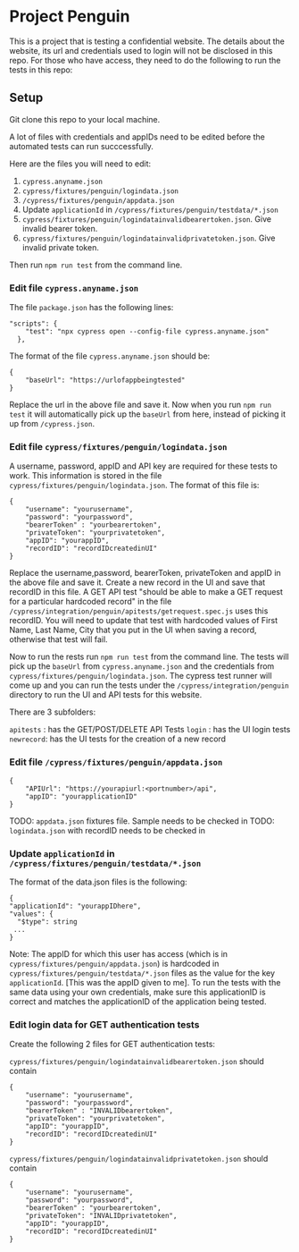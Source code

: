 # Project Penguin

This is a project that is testing a confidential website. The details about the website, its url and credentials used to login will not be disclosed in this repo. For those who have access, they need to do the following to run the tests in this repo:

## Setup

Git clone this repo to your local machine.

A lot of files with credentials and appIDs need to be edited before the automated tests can run succcessfully.

Here are the files you will need to edit:

1. `cypress.anyname.json`
2. `cypress/fixtures/penguin/logindata.json`
3. `/cypress/fixtures/penguin/appdata.json`
4. Update `applicationId` in `/cypress/fixtures/penguin/testdata/*.json`
5. `cypress/fixtures/penguin/logindatainvalidbearertoken.json`. Give invalid bearer token.
6. `cypress/fixtures/penguin/logindatainvalidprivatetoken.json`. Give invalid private token.

Then run `npm run test` from the command line.

### Edit file `cypress.anyname.json`

The file `package.json` has the following lines:

```
"scripts": {
    "test": "npx cypress open --config-file cypress.anyname.json"
  },
```

The format of the file `cypress.anyname.json` should be:

```
{
    "baseUrl": "https://urlofappbeingtested"
}
```

Replace the url in the above file and save it. Now when you run `npm run test` it will automatically pick up the `baseUrl` from here, instead of picking it up from `/cypress.json`.

### Edit file `cypress/fixtures/penguin/logindata.json`

A username, password, appID and API key are required for these tests to work. This information is stored in the file `cypress/fixtures/penguin/logindata.json`. The format of this file is:

```
{
    "username": "yourusername",
    "password": "yourpassword",
    "bearerToken" : "yourbearertoken",
    "privateToken": "yourprivatetoken",
    "appID": "yourappID",
    "recordID": "recordIDcreatedinUI"
}
```

Replace the username,password, bearerToken, privateToken and appID in the above file and save it.
Create a new record in the UI and save that recordID in this file.
A GET API test "should be able to make a GET request for a particular hardcoded record" in the file `/cypress/integration/penguin/apitests/getrequest.spec.js` uses this recordID. You will need to update that test with hardcoded values of First Name, Last Name, City that you put in the UI when saving a record, otherwise that test will fail.

Now to run the rests run `npm run test` from the command line. The tests will pick up the `baseUrl` from `cypress.anyname.json` and the credentials from `cypress/fixtures/penguin/logindata.json`.
The cypress test runner will come up and you can run the tests under the `/cypress/integration/penguin` directory to run the UI and API tests for this website.

There are 3 subfolders:

`apitests` : has the GET/POST/DELETE API Tests
`login` : has the UI login tests
`newrecord`: has the UI tests for the creation of a new record

### Edit file `/cypress/fixtures/penguin/appdata.json`

```
{
    "APIUrl": "https://yourapiurl:<portnumber>/api",
    "appID": "yourapplicationID"
}
```

TODO: `appdata.json` fixtures file. Sample needs to be checked in
TODO: `logindata.json` with recordID needs to be checked in

### Update `applicationId` in `/cypress/fixtures/penguin/testdata/*.json`

The format of the data.json files is the following:

```
{
"applicationId": "yourappIDhere",
"values": {
  "$type": string
 ...
}
```

Note: The appID for which this user has access (which is in `cypress/fixtures/penguin/appdata.json`) is hardcoded in `cypress/fixtures/penguin/testdata/*.json` files as the value for the key `applicationId`. [This was the appID given to me]. To run the tests with the same data using your own credentials, make sure this applicationID is correct and matches the applicationID of the application being tested.

### Edit login data for GET authentication tests

Create the following 2 files for GET authentication tests:

`cypress/fixtures/penguin/logindatainvalidbearertoken.json` should contain

```
{
    "username": "yourusername",
    "password": "yourpassword",
    "bearerToken" : "INVALIDbearertoken",
    "privateToken": "yourprivatetoken",
    "appID": "yourappID",
    "recordID": "recordIDcreatedinUI"
}
```

`cypress/fixtures/penguin/logindatainvalidprivatetoken.json` should contain

```
{
    "username": "yourusername",
    "password": "yourpassword",
    "bearerToken" : "yourbearertoken",
    "privateToken": "INVALIDprivatetoken",
    "appID": "yourappID",
    "recordID": "recordIDcreatedinUI"
}
```
